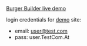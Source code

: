 [Burger Builder live demo](https://burger-builder-5brwxcfr5-gromen.vercel.app/)

login credentials for [demo](https://burger-builder-5brwxcfr5-gromen.vercel.app/) site:

*   email: [user@test.com](mailto:user@test.com)
*   pass: user.TestCom.At
